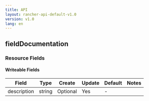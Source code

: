 ```yaml
---
title: API
layout: rancher-api-default-v1.0
version: v1.0
lang: en
---
```


## fieldDocumentation



### Resource Fields

#### Writeable Fields

Field | Type | Create | Update | Default | Notes
---|---|---|---|---|---
description | string | Optional | Yes | - | 



<br>
